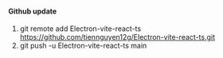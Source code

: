 #### Github update
1. git remote add Electron-vite-react-ts https://github.com/tiennguyen12g/Electron-vite-react-ts.git
2. git push -u Electron-vite-react-ts main